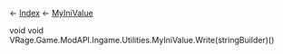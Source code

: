 ← [Index](Api-Index) ← [MyIniValue](VRage.Game.ModAPI.Ingame.Utilities.MyIniValue)

void void VRage.Game.ModAPI.Ingame.Utilities.MyIniValue.Write(stringBuilder)()